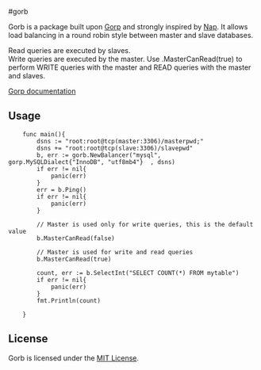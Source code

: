 #gorb

Gorb is a package built upon [Gorp](https://github.com/go-gorp/gorp) and strongly inspired by [Nap](https://github.com/tsenart/nap). 
It allows load balancing in a round robin style between master and slave databases.

Read queries are executed by slaves.  
Write queries are executed by the master. 
Use .MasterCanRead(true) to perform WRITE queries with the master and READ queries with the master and slaves.  

[Gorp documentation](https://godoc.org/gopkg.in/gorp.v2)

## Usage

```
	func main(){
		dsns := "root:root@tcp(master:3306)/masterpwd;"
		dsns += "root:root@tcp(slave:3306)/slavepwd"
		b, err := gorb.NewBalancer("mysql", gorp.MySQLDialect{"InnoDB", "utf8mb4"}	, dsns)
		if err != nil{
			panic(err)
		}
		err = b.Ping()
		if err != nil{
			panic(err)
		}
		
		// Master is used only for write queries, this is the default value
        b.MasterCanRead(false) 

        // Master is used for write and read queries
        b.MasterCanRead(true)
		
		count, err := b.SelectInt("SELECT COUNT(*) FROM mytable")
		if err != nil{
			panic(err)
		}
		fmt.Println(count)
		
	}
```
## License

Gorb is licensed under the [MIT License](./LICENSE).

